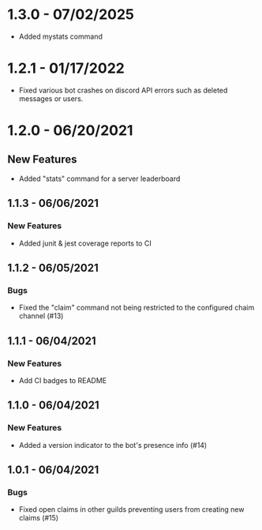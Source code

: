 # 1.3.0 - 07/02/2025

- Added mystats command

# 1.2.1 - 01/17/2022

- Fixed various bot crashes on discord API errors such as deleted messages or users.

# 1.2.0 - 06/20/2021

## New Features

- Added "stats" command for a server leaderboard

## 1.1.3 - 06/06/2021

### New Features

- Added junit & jest coverage reports to CI

## 1.1.2 - 06/05/2021

### Bugs

- Fixed the "claim" command not being restricted to the configured chaim channel (#13)

## 1.1.1 - 06/04/2021

### New Features

- Add CI badges to README

## 1.1.0 - 06/04/2021

### New Features

- Added a version indicator to the bot's presence info (#14)

## 1.0.1 - 06/04/2021

### Bugs

- Fixed open claims in other guilds preventing users from creating new claims (#15)

